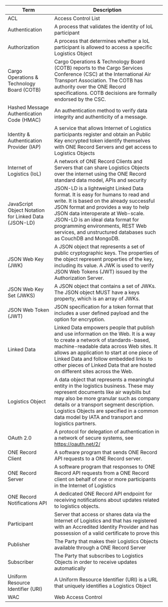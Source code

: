 | Term        | Description |
| ----------- | ----------- |
| ACL            | Access Control List                                      |
| Authentication                     | A process that validates the identity of IoL participant                                         |
| Authorization  | A process that determines whether a IoL participant is allowed to access a specific Logistics Object                                     |
| Cargo Operations & Technology Board (COTB) | Cargo Operations & Technology Board (COTB) reports to the Cargo Services Conference (CSC) at the International Air Transport Association. The COTB has authority over the ONE Record specifications. COTB decisions are formally endorsed by the CSC.            |     |
| Hashed Message Authentication Code (HMAC) | An authentication method to verify data integrity and authenticity of a message. |
| Identity & Authentication Provider (IAP) | A service that allows Internet of Logistics participants register and obtain an Public Key encrypted token identify themselves with ONE Record Servers and get access to Logistics Objects                               |
| Internet of Logistics (IoL)        | A network of ONE Record Clients and Servers that can share Logistics Objects over the internet using the ONE Record standard data model, APIs and security                       |
| JavaScript Object Notation for Linked Data (JSON-LD)        | JSON-LD is a lightweight Linked Data format. It is easy for humans to read and write. It is based on the already successful JSON format and provides a way to help JSON data interoperate at Web-scale. JSON-LD is an ideal data format for programming environments, REST Web services, and unstructured databases such as CouchDB and MongoDB. |
| JSON Web Key (JWK) |	A JSON object that represents a set of public cryptographic keys. The properties of the object represent properties of the key, including its value. A JWK is used to verify JSON Web Tokens (JWT) issued by the Authorization Server. |
| JSON Web Key Set (JWKS) | A JSON object that contains a set of JWKs. The JSON object MUST have a keys property, which is an array of JWKs. |
| JSON Web Token (JWT)               | JSON specification for a token format that includes a user defined payload and the option for encryption.                                |
| Linked Data    | Linked Data empowers people that publish and use information on the Web. It is a way to create a network of standards-based, machine-readable data across Web sites. It allows an application to start at one piece of Linked Data and follow embedded links to other pieces of Linked Data that are hosted on different sites across the Web.   |
| Logistics Object                   | A data object that represents a meaningful entity in the logistics business. These may represent documents like air waybills but may also be more granular such as company details or a transport segment description. Logistics Objects are specified in a common data model by IATA and transport and logistics partners.  |
| OAuth 2.0      | A protocol for delegation of authentication in a network of secure systems, see https://oauth.net/2/                                     |
| ONE Record Client                  | A software program that sends ONE Record API requests to a ONE Record server.                                         |
| ONE Record Server                  | A software program that responses to ONE Record API requests from a ONE Record client on behalf of one or more participants in the Internet of Logistics                      |
| ONE Record Notifications API          | A dedicated ONE Record API endpoint for receiving notifications about updates related to logistics objects.  |
| Participant    | Server that access or shares data via the Internet of Logistics and that has registered with an Accredited Identity Provider and has possession of a valid certificate to prove this                 |
| Publisher      | The Party that makes their Logistics Objects available through a ONE Record Server                                   |
| Subscriber     | The Party that subscribes to Logistics Objects in order to receive updates automatically                             |
| Uniform Resource Identifier (URI)  | A Uniform Resource Identifier (URI) is a URL that uniquely identifies a Logistics Object                             |
| WAC            | Web Access Control                                       |
